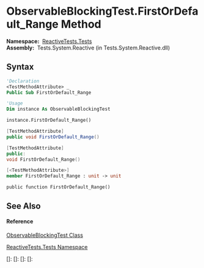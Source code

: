 # ObservableBlockingTest.FirstOrDefault\_Range Method

**Namespace:**  [ReactiveTests.Tests](ReactiveTests.Tests\ReactiveTests.Tests.md)  
**Assembly:**  Tests.System.Reactive (in Tests.System.Reactive.dll)

## Syntax

```vb
'Declaration
<TestMethodAttribute> _
Public Sub FirstOrDefault_Range
```

```vb
'Usage
Dim instance As ObservableBlockingTest

instance.FirstOrDefault_Range()
```

```csharp
[TestMethodAttribute]
public void FirstOrDefault_Range()
```

```c++
[TestMethodAttribute]
public:
void FirstOrDefault_Range()
```

```fsharp
[<TestMethodAttribute>]
member FirstOrDefault_Range : unit -> unit 
```

```jscript
public function FirstOrDefault_Range()
```

## See Also

#### Reference

[ObservableBlockingTest Class](ObservableBlockingTest\ObservableBlockingTest.md)

[ReactiveTests.Tests Namespace](ReactiveTests.Tests\ReactiveTests.Tests.md)

[]: 
[]: 
[]: 
[]: 